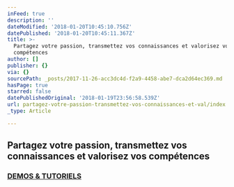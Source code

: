 ```yaml
---
inFeed: true
description: ''
dateModified: '2018-01-20T10:45:10.756Z'
datePublished: '2018-01-20T10:45:11.367Z'
title: >-
  Partagez votre passion, transmettez vos connaissances et valorisez vos
  compétences
author: []
publisher: {}
via: {}
sourcePath: _posts/2017-11-26-acc3dc4d-f2a9-4458-abe7-dca2d64ec369.md
hasPage: true
starred: false
datePublishedOriginal: '2018-01-19T23:56:58.539Z'
url: partagez-votre-passion-transmettez-vos-connaissances-et-val/index.html
_type: Article

---
```

## Partagez votre passion, transmettez vos connaissances et valorisez vos compétences

### [DEMOS & TUTORIELS][0]

[0]: https://cyboolo-demo.netlify.com/
